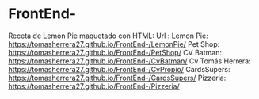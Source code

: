 # FrontEnd-
Receta de Lemon Pie maquetado con HTML:
Url : 
Lemon Pie: 
https://tomasherrera27.github.io/FrontEnd-/LemonPie/
Pet Shop:  
https://tomasherrera27.github.io/FrontEnd-/PetShop/ 
CV Batman: 
https://tomasherrera27.github.io/FrontEnd-/CvBatman/
Cv Tomás Herrera: 
https://tomasherrera27.github.io/FrontEnd-/CvPropio/
CardsSupers: 
https://tomasherrera27.github.io/FrontEnd-/CardsSupers/
Pizzeria: 
https://tomasherrera27.github.io/FrontEnd-/Pizzeria/
